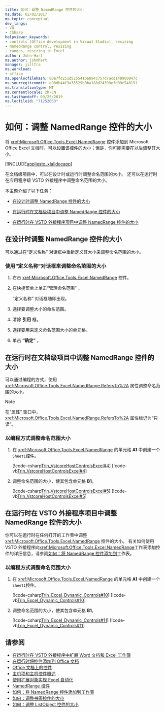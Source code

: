 ```yaml
---
title: 如何：调整 NamedRange 控件的大小
ms.date: 02/02/2017
ms.topic: conceptual
dev_langs:
- VB
- CSharp
helpviewer_keywords:
- controls [Office development in Visual Studio], resizing
- NamedRange control, resizing
- ranges, resizing in Excel
author: John-Hart
ms.author: johnhart
manager: jillfra
ms.workload:
- office
ms.openlocfilehash: 80a7fd251d525541b6894c757d7acd148900047c
ms.sourcegitcommit: e98db44f3a33529b0ba188d24390efd09e548191
ms.translationtype: MT
ms.contentlocale: zh-CN
ms.lasthandoff: 09/25/2019
ms.locfileid: "71252053"
---
```

# <a name="how-to-resize-namedrange-controls"></a>如何：调整 NamedRange 控件的大小
  将 <xref:Microsoft.Office.Tools.Excel.NamedRange> 控件添加到 Microsoft Office Excel 文档时，可以设置该控件的大小；但是，你可能需要在以后调整其大小。

 [!INCLUDE[appliesto_xlalldocapp](../vsto/includes/appliesto-xlalldocapp-md.md)]

 在文档级项目中，可以在设计时或运行时调整命名范围的大小。 还可以在运行时在应用程序级 VSTO 外接程序中调整命名范围的大小。

 本主题介绍了以下任务：

- [在设计时调整 NamedRange 控件的大小](#designtime)

- [在运行时在文档级项目中调整 NamedRange 控件的大小](#runtimedoclevel)

- [在运行时在 VSTO 外接程序项目中调整 NamedRange 控件的大小](#runtimeaddin)

## <a name="designtime"></a>在设计时调整 NamedRange 控件的大小
 可以通过在“定义名称” 对话框中重新定义其大小来调整命名范围的大小。

### <a name="to-resize-a-named-range-by-using-the-define-name-dialog-box"></a>使用“定义名称”对话框来调整命名范围的大小

1. 右击 <xref:Microsoft.Office.Tools.Excel.NamedRange> 控件。

2. 在快捷菜单上单击“管理命名范围” 。

     “定义名称” 对话框随即出现。

3. 选择要调整大小的命名范围。

4. 清除 **引用** 框。

5. 选择要用来定义命名范围大小的单元格。

6. 单击 **“确定”** 。

## <a name="runtimedoclevel"></a>在运行时在文档级项目中调整 NamedRange 控件的大小
 可以通过编程的方式，使用 <xref:Microsoft.Office.Tools.Excel.NamedRange.RefersTo%2A> 属性调整命名范围的大小。

> [!NOTE]
> 在“属性” 窗口中， <xref:Microsoft.Office.Tools.Excel.NamedRange.RefersTo%2A> 属性标记为“只读”。

### <a name="to-resize-a-named-range-programmatically"></a>以编程方式调整命名范围大小

1. 在 <xref:Microsoft.Office.Tools.Excel.NamedRange> 的单元格 **A1** 中创建一个 `Sheet1`控件。

     [!code-csharp[Trin_VstcoreHostControlsExcel#4](../vsto/codesnippet/CSharp/Trin_VstcoreHostControlsExcelCS/Sheet1.cs#4)]
     [!code-vb[Trin_VstcoreHostControlsExcel#4](../vsto/codesnippet/VisualBasic/Trin_VstcoreHostControlsExcelVB/Sheet1.vb#4)]

2. 调整命名范围的大小，使其包含单元格 **B1**。

     [!code-csharp[Trin_VstcoreHostControlsExcel#5](../vsto/codesnippet/CSharp/Trin_VstcoreHostControlsExcelCS/Sheet1.cs#5)]
     [!code-vb[Trin_VstcoreHostControlsExcel#5](../vsto/codesnippet/VisualBasic/Trin_VstcoreHostControlsExcelVB/Sheet1.vb#5)]

## <a name="runtimeaddin"></a>在运行时在 VSTO 外接程序项目中调整 NamedRange 控件的大小
 你可以在运行时在任何打开的工作表中调整 <xref:Microsoft.Office.Tools.Excel.NamedRange> 控件的大小。 有关如何使用 VSTO 外接程序向<xref:Microsoft.Office.Tools.Excel.NamedRange>工作表添加控件的详细信息，请参阅[如何：将 NamedRange 控件添加到](../vsto/how-to-add-namedrange-controls-to-worksheets.md)工作表。

### <a name="to-resize-a-named-range-programmatically"></a>以编程方式调整命名范围大小

1. 在 <xref:Microsoft.Office.Tools.Excel.NamedRange> 的单元格 **A1** 中创建一个 `Sheet1`控件。

     [!code-csharp[Trin_Excel_Dynamic_Controls#10](../vsto/codesnippet/CSharp/Trin_Excel_Dynamic_Controls/ThisAddIn.cs#10)]
     [!code-vb[Trin_Excel_Dynamic_Controls#10](../vsto/codesnippet/VisualBasic/Trin_Excel_Dynamic_Controls/ThisAddIn.vb#10)]

2. 调整命名范围的大小，使其包含单元格 **B1**。

     [!code-csharp[Trin_Excel_Dynamic_Controls#11](../vsto/codesnippet/CSharp/Trin_Excel_Dynamic_Controls/ThisAddIn.cs#11)]
     [!code-vb[Trin_Excel_Dynamic_Controls#11](../vsto/codesnippet/VisualBasic/Trin_Excel_Dynamic_Controls/ThisAddIn.vb#11)]

## <a name="see-also"></a>请参阅
- [在运行时在 VSTO 外接程序中扩展 Word 文档和 Excel 工作簿](../vsto/extending-word-documents-and-excel-workbooks-in-vsto-add-ins-at-run-time.md)
- [在运行时将控件添加到 Office 文档](../vsto/adding-controls-to-office-documents-at-run-time.md)
- [Office 文档上的控件](../vsto/controls-on-office-documents.md)
- [主机项和主机控件概述](../vsto/host-items-and-host-controls-overview.md)
- [使用扩展对象实现 Excel 自动化](../vsto/automating-excel-by-using-extended-objects.md)
- [NamedRange 控件](../vsto/namedrange-control.md)
- [如何：将 NamedRange 控件添加到工作表](../vsto/how-to-add-namedrange-controls-to-worksheets.md)
- [如何：调整书签控件的大小](../vsto/how-to-resize-bookmark-controls.md)
- [如何：调整 ListObject 控件的大小](../vsto/how-to-resize-listobject-controls.md)
